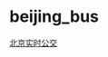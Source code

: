 # beijing_bus

[北京实时公交](https://blog.xiaoxia.li/2020/06/21/%E5%8C%97%E4%BA%AC%E5%AE%9E%E6%97%B6%E5%85%AC%E4%BA%A4/)